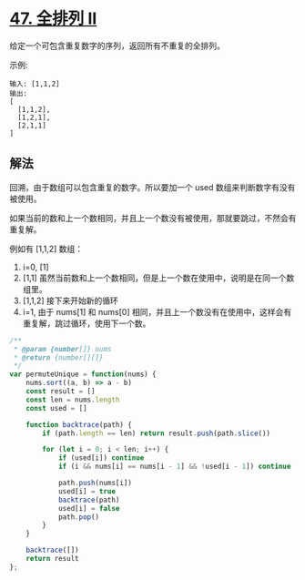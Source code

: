 # [47. 全排列 II](https://leetcode-cn.com/problems/permutations-ii/)
给定一个可包含重复数字的序列，返回所有不重复的全排列。

示例:
```
输入: [1,1,2]
输出:
[
  [1,1,2],
  [1,2,1],
  [2,1,1]
]
```
## 解法
回溯，由于数组可以包含重复的数字。所以要加一个 used 数组来判断数字有没有被使用。

如果当前的数和上一个数相同，并且上一个数没有被使用，那就要跳过，不然会有重复解。

例如有 [1,1,2] 数组：
1. i=0, [1]
2. [1,1] 虽然当前数和上一个数相同，但是上一个数在使用中，说明是在同一个数组里。
3. [1,1,2] 接下来开始新的循环
4. i=1, 由于 nums[1] 和 nums[0] 相同，并且上一个数没有在使用中，这样会有重复解，跳过循环，使用下一个数。
```js
/**
 * @param {number[]} nums
 * @return {number[][]}
 */
var permuteUnique = function(nums) {
    nums.sort((a, b) => a - b)
    const result = []
    const len = nums.length
    const used = []

    function backtrace(path) {
        if (path.length == len) return result.push(path.slice())

        for (let i = 0; i < len; i++) {
            if (used[i]) continue
            if (i && nums[i] == nums[i - 1] && !used[i - 1]) continue

            path.push(nums[i])
            used[i] = true
            backtrace(path)
            used[i] = false
            path.pop()
        }
    }

    backtrace([])
    return result
};
```
